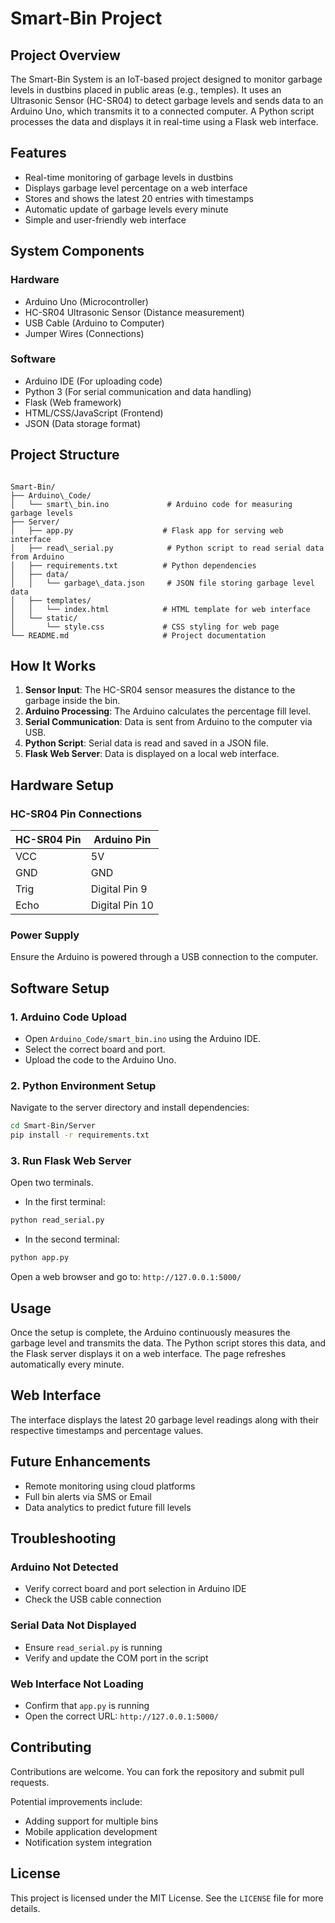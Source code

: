 # Smart-Bin Project

## Project Overview

The Smart-Bin System is an IoT-based project designed to monitor garbage levels in dustbins placed in public areas (e.g., temples). It uses an Ultrasonic Sensor (HC-SR04) to detect garbage levels and sends data to an Arduino Uno, which transmits it to a connected computer. A Python script processes the data and displays it in real-time using a Flask web interface.

## Features

- Real-time monitoring of garbage levels in dustbins
- Displays garbage level percentage on a web interface
- Stores and shows the latest 20 entries with timestamps
- Automatic update of garbage levels every minute
- Simple and user-friendly web interface

## System Components

### Hardware

- Arduino Uno (Microcontroller)
- HC-SR04 Ultrasonic Sensor (Distance measurement)
- USB Cable (Arduino to Computer)
- Jumper Wires (Connections)

### Software

- Arduino IDE (For uploading code)
- Python 3 (For serial communication and data handling)
- Flask (Web framework)
- HTML/CSS/JavaScript (Frontend)
- JSON (Data storage format)

## Project Structure

```

Smart-Bin/
├── Arduino\_Code/
│   └── smart\_bin.ino             # Arduino code for measuring garbage levels
├── Server/
│   ├── app.py                    # Flask app for serving web interface
│   ├── read\_serial.py            # Python script to read serial data from Arduino
│   ├── requirements.txt          # Python dependencies
│   ├── data/
│   │   └── garbage\_data.json     # JSON file storing garbage level data
│   ├── templates/
│   │   └── index.html            # HTML template for web interface
│   └── static/
│       └── style.css             # CSS styling for web page
└── README.md                     # Project documentation

````

## How It Works

1. **Sensor Input**: The HC-SR04 sensor measures the distance to the garbage inside the bin.
2. **Arduino Processing**: The Arduino calculates the percentage fill level.
3. **Serial Communication**: Data is sent from Arduino to the computer via USB.
4. **Python Script**: Serial data is read and saved in a JSON file.
5. **Flask Web Server**: Data is displayed on a local web interface.

## Hardware Setup

### HC-SR04 Pin Connections

| HC-SR04 Pin | Arduino Pin    |
|-------------|----------------|
| VCC         | 5V             |
| GND         | GND            |
| Trig        | Digital Pin 9  |
| Echo        | Digital Pin 10 |

### Power Supply

Ensure the Arduino is powered through a USB connection to the computer.

## Software Setup

### 1. Arduino Code Upload

- Open `Arduino_Code/smart_bin.ino` using the Arduino IDE.
- Select the correct board and port.
- Upload the code to the Arduino Uno.

### 2. Python Environment Setup

Navigate to the server directory and install dependencies:

```bash
cd Smart-Bin/Server
pip install -r requirements.txt
````

### 3. Run Flask Web Server

Open two terminals.

* In the first terminal:

```bash
python read_serial.py
```

* In the second terminal:

```bash
python app.py
```

Open a web browser and go to:
`http://127.0.0.1:5000/`

## Usage

Once the setup is complete, the Arduino continuously measures the garbage level and transmits the data. The Python script stores this data, and the Flask server displays it on a web interface. The page refreshes automatically every minute.

## Web Interface

The interface displays the latest 20 garbage level readings along with their respective timestamps and percentage values.

## Future Enhancements

* Remote monitoring using cloud platforms
* Full bin alerts via SMS or Email
* Data analytics to predict future fill levels

## Troubleshooting

### Arduino Not Detected

* Verify correct board and port selection in Arduino IDE
* Check the USB cable connection

### Serial Data Not Displayed

* Ensure `read_serial.py` is running
* Verify and update the COM port in the script

### Web Interface Not Loading

* Confirm that `app.py` is running
* Open the correct URL: `http://127.0.0.1:5000/`

## Contributing

Contributions are welcome. You can fork the repository and submit pull requests.

Potential improvements include:

* Adding support for multiple bins
* Mobile application development
* Notification system integration

## License

This project is licensed under the MIT License. See the `LICENSE` file for more details.
